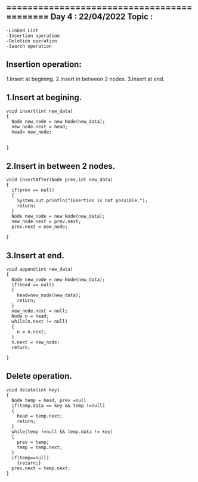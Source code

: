 ===========================================
Day 4 :  22/04/2022
Topic : 
---------------------------------------------	
	
	-Linked List
	-Insertion operation
	-Deletion operation
	-Search operation
	
Insertion operation:
----------------------

  1.Insert at begining.
  2.Insert in between 2 nodes.
  3.Insert at end.

 1.Insert at begining.
 ------------------------
 
  
    void insert(int new_data)
    {
      Node new_node = new Node(new_data);
      new_node.next = head;
      head= new_node;


    }

  2.Insert in between 2 nodes.
  -----------------------------
  
  
    void insertAfter(Node prev,int new_data)
    {
      if(prev == null)
      {
        System.out.println("Insertion is not possible.");
        return;
      }
      Node new_node = new Node(new_data);
      new_node.next = prev.next;
      prev.next = new_node;

    }

 3.Insert at end.
 -----------------
 
 
    void append(int new_data)
    {
      Node new_node = new Node(new_data);
      if(head == null)
      {
        head=new_node(new_data);
        return;
      }
      new_node.next = null;
      Node n = head;
      while(n.next != null)
      {
        n = n.next;
      }
      n.next = new_node;
      return;

    }

Delete operation.
---------------------


    void delete(int key)
    {
      Node temp = head, prev =null
      if(temp.data == key && temp !=null)
      {
        head = temp.next;
        return;
      }
      while(temp !=null && temp.data != key)
      {
        prev = temp;
        temp = temp.next;
      }
      if(temp==null)
        {return;}
      prev.next = temp.next;
    }

